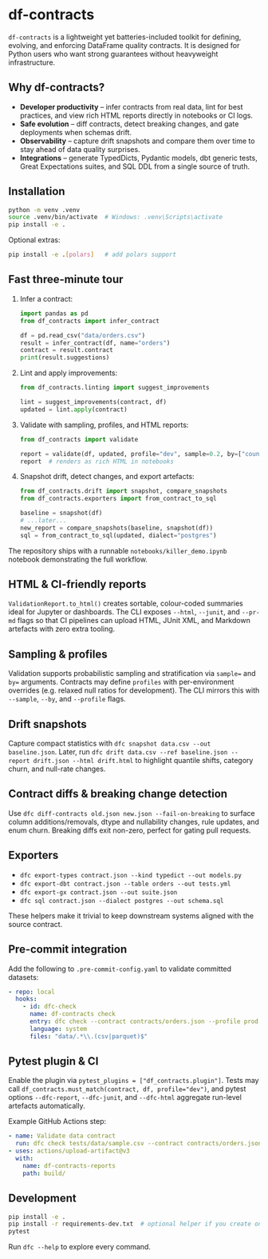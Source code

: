 # df-contracts

`df-contracts` is a lightweight yet batteries-included toolkit for defining, evolving, and enforcing DataFrame quality contracts. It is designed for Python users who want strong guarantees without heavyweight infrastructure.

## Why df-contracts?

* **Developer productivity** – infer contracts from real data, lint for best practices, and view rich HTML reports directly in notebooks or CI logs.
* **Safe evolution** – diff contracts, detect breaking changes, and gate deployments when schemas drift.
* **Observability** – capture drift snapshots and compare them over time to stay ahead of data quality surprises.
* **Integrations** – generate TypedDicts, Pydantic models, dbt generic tests, Great Expectations suites, and SQL DDL from a single source of truth.

## Installation

```bash
python -m venv .venv
source .venv/bin/activate  # Windows: .venv\Scripts\activate
pip install -e .
```

Optional extras:

```bash
pip install -e .[polars]   # add polars support
```

## Fast three-minute tour

1. Infer a contract:
   ```python
   import pandas as pd
   from df_contracts import infer_contract

   df = pd.read_csv("data/orders.csv")
   result = infer_contract(df, name="orders")
   contract = result.contract
   print(result.suggestions)
   ```
2. Lint and apply improvements:
   ```python
   from df_contracts.linting import suggest_improvements

   lint = suggest_improvements(contract, df)
   updated = lint.apply(contract)
   ```
3. Validate with sampling, profiles, and HTML reports:
   ```python
   from df_contracts import validate

   report = validate(df, updated, profile="dev", sample=0.2, by=["country"], with_snapshot=True)
   report  # renders as rich HTML in notebooks
   ```
4. Snapshot drift, detect changes, and export artefacts:
   ```python
   from df_contracts.drift import snapshot, compare_snapshots
   from df_contracts.exporters import from_contract_to_sql

   baseline = snapshot(df)
   # ...later...
   new_report = compare_snapshots(baseline, snapshot(df))
   sql = from_contract_to_sql(updated, dialect="postgres")
   ```

The repository ships with a runnable `notebooks/killer_demo.ipynb` notebook demonstrating the full workflow.

## HTML & CI-friendly reports

`ValidationReport.to_html()` creates sortable, colour-coded summaries ideal for Jupyter or dashboards. The CLI exposes `--html`, `--junit`, and `--pr-md` flags so that CI pipelines can upload HTML, JUnit XML, and Markdown artefacts with zero extra tooling.

## Sampling & profiles

Validation supports probabilistic sampling and stratification via `sample=` and `by=` arguments. Contracts may define `profiles` with per-environment overrides (e.g. relaxed null ratios for development). The CLI mirrors this with `--sample`, `--by`, and `--profile` flags.

## Drift snapshots

Capture compact statistics with `dfc snapshot data.csv --out baseline.json`. Later, run `dfc drift data.csv --ref baseline.json --report drift.json --html drift.html` to highlight quantile shifts, category churn, and null-rate changes.

## Contract diffs & breaking change detection

Use `dfc diff-contracts old.json new.json --fail-on-breaking` to surface column additions/removals, dtype and nullability changes, rule updates, and enum churn. Breaking diffs exit non-zero, perfect for gating pull requests.

## Exporters

* `dfc export-types contract.json --kind typedict --out models.py`
* `dfc export-dbt contract.json --table orders --out tests.yml`
* `dfc export-gx contract.json --out suite.json`
* `dfc sql contract.json --dialect postgres --out schema.sql`

These helpers make it trivial to keep downstream systems aligned with the source contract.

## Pre-commit integration

Add the following to `.pre-commit-config.yaml` to validate committed datasets:

```yaml
- repo: local
  hooks:
    - id: dfc-check
      name: df-contracts check
      entry: dfc check --contract contracts/orders.json --profile prod --html reports/orders.html
      language: system
      files: "data/.*\\.(csv|parquet)$"
```

## Pytest plugin & CI

Enable the plugin via `pytest_plugins = ["df_contracts.plugin"]`. Tests may call `df_contracts.must_match(contract, df, profile="dev")`, and pytest options `--dfc-report`, `--dfc-junit`, and `--dfc-html` aggregate run-level artefacts automatically.

Example GitHub Actions step:

```yaml
- name: Validate data contract
  run: dfc check tests/data/sample.csv --contract contracts/orders.json --html build/report.html --junit build/report.xml
- uses: actions/upload-artifact@v3
  with:
    name: df-contracts-reports
    path: build/
```

## Development

```bash
pip install -e .
pip install -r requirements-dev.txt  # optional helper if you create one
pytest
```

Run `dfc --help` to explore every command.
